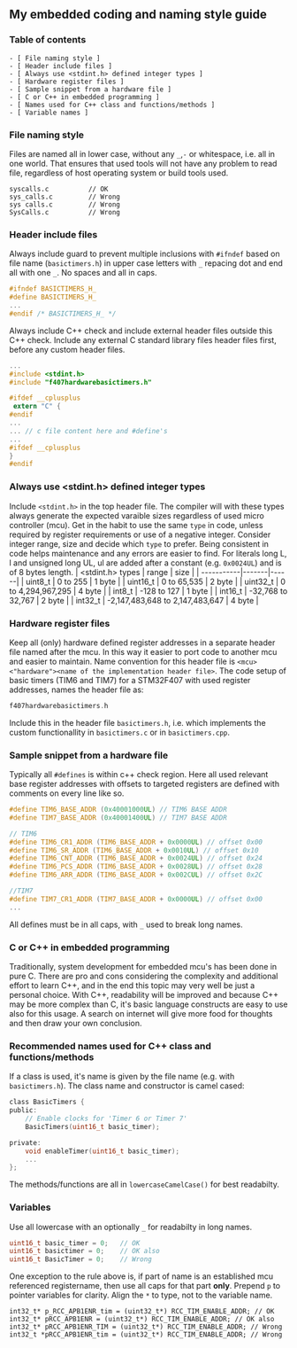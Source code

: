 ## My embedded coding and naming style guide

### Table of contents

    - [ File naming style ]
    - [ Header include files ]
    - [ Always use <stdint.h> defined integer types ]
    - [ Hardware register files ]
    - [ Sample snippet from a hardware file ]
    - [ C or C++ in embedded programming ]
    - [ Names used for C++ class and functions/methods ]
    - [ Variable names ]

### File naming style

Files are named all in lower case, without any `_`,`-` or whitespace, i.e. all in one world. That ensures that used tools will not have any problem to read file, regardless of host operating system or build tools used.

```
syscalls.c          // OK
sys_calls.c         // Wrong
sys calls.c         // Wrong
SysCalls.c          // Wrong
```

### Header include files

Always include guard to prevent multiple inclusions with `#ifndef` based on file name (`basictimers.h`) in upper case letters with `_` repacing dot and end all with one `_`. No spaces and all in caps.

```c
#ifndef BASICTIMERS_H_
#define BASICTIMERS_H_
...
#endif /* BASICTIMERS_H_ */
```

Always include C++ check and include external header files outside this C++ check. Include any external C standard library files header files first, before any custom header files.

```c
...
#include <stdint.h>
#include "f407hardwarebasictimers.h"

#ifdef __cplusplus
 extern "C" {
#endif
...
... // c file content here and #define's
...
#ifdef __cplusplus
}
#endif
```

### Always use <stdint.h> defined integer types

Include `<stdint.h>` in the top header file. The compiler will with these types always generate the expected varaible sizes regardless of used micro controller (mcu). Get in the habit to use the same `type` in code, unless required by register requirements or use of a negative integer. Consider integer range, size and decide which `type` to prefer. Being consistent in code helps maintenance and any errors are easier to find. For literals long L, l and unsigned long UL, ul are added after a constant (e.g. `0x0024UL`) and is of 8 bytes length.
| <stdint.h> types | range | size |
| -----------|-------|------|
| uint8_t | 0 to 255 | 1 byte |
| uint16_t | 0 to 65,535 | 2 byte |
| uint32_t | 0 to 4,294,967,295 | 4 byte |
| int8_t | -128 to 127 | 1 byte |
| int16_t | -32,768 to 32,767 | 2 byte |
| int32_t | -2,147,483,648 to 2,147,483,647 | 4 byte |

### Hardware register files

Keep all (only) hardware defined register addresses in a separate header file named after the mcu. In this way it easier to port code to another mcu and easier to maintain. Name convention for this header file is `<mcu><"hardware"><name of the implementation header file>`. The code setup of basic timers (TIM6 and TIM7) for a STM32F407 with used register addresses, names the header file as:

```c
f407hardwarebasictimers.h
```

Include this in the header file `basictimers.h`, i.e. which implements the custom functionallity in `basictimers.c` or in `basictimers.cpp`.

### Sample snippet from a hardware file

Typically all `#defines` is within c++ check region. Here all used relevant base register addresses with offsets to targeted registers are defined with comments on every line like so.

```c
#define TIM6_BASE_ADDR (0x40001000UL) // TIM6 BASE ADDR
#define TIM7_BASE_ADDR (0x40001400UL) // TIM7 BASE ADDR

// TIM6
#define TIM6_CR1_ADDR (TIM6_BASE_ADDR + 0x0000UL) // offset 0x00
#define TIM6_SR_ADDR (TIM6_BASE_ADDR + 0x0010UL) // offset 0x10
#define TIM6_CNT_ADDR (TIM6_BASE_ADDR + 0x0024UL) // offset 0x24
#define TIM6_PCS_ADDR (TIM6_BASE_ADDR + 0x0028UL) // offset 0x28
#define TIM6_ARR_ADDR (TIM6_BASE_ADDR + 0x002CUL) // offset 0x2C

//TIM7
#define TIM7_CR1_ADDR (TIM7_BASE_ADDR + 0x0000UL) // offset 0x00
...
```

All defines must be in all caps, with `_` used to break long names.

### C or C++ in embedded programming

Traditionally, system development for embedded mcu's has been done in pure C. There are pro and cons considering the complexity and additional effort to learn C++, and in the end this topic may very well be just a personal choice. With C++, readability will be improved and because C++ may be more complex than C, it's basic language constructs are easy to use also for this usage. A search on internet will give more food for thoughts and then draw your own conclusion.

### Recommended names used for C++ class and functions/methods

If a class is used, it's name is given by the file name (e.g. with `basictimers.h`). The class name and constructor is camel cased:

```c
class BasicTimers {
public:
    // Enable clocks for 'Timer 6 or Timer 7'
    BasicTimers(uint16_t basic_timer);

private:
    void enableTimer(uint16_t basic_timer);
    ...
};
```

The methods/functions are all in `lowercaseCamelCase()` for best readabilty.

### Variables

Use all lowercase with an optionally `_` for readabilty in long names.

```c
uint16_t basic_timer = 0;   // OK
uint16_t basictimer = 0;    // OK also
uint16_t BasicTimer = 0;    // Wrong
```

One exception to the rule above is, if part of name is an established mcu referenced registername, then use all caps for that part **only**. Prepend `p` to pointer variables for clarity. Align the `*` to type, not to the variable name.

```
int32_t* p_RCC_APB1ENR_tim = (uint32_t*) RCC_TIM_ENABLE_ADDR; // OK
int32_t* pRCC_APB1ENR = (uint32_t*) RCC_TIM_ENABLE_ADDR; // OK also
int32_t* pRCC_APB1ENR_TIM = (uint32_t*) RCC_TIM_ENABLE_ADDR; // Wrong
int32_t *pRCC_APB1ENR_tim = (uint32_t*) RCC_TIM_ENABLE_ADDR; // Wrong
```

